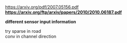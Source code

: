 https://arxiv.org/pdf/2007.05156.pdf    
**https://arxiv.org/ftp/arxiv/papers/2010/2010.06187.pdf** 


**different sensor input information**

try sparse in road      
conv in channel direction       
